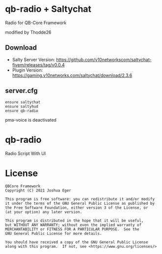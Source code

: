 # qb-radio + Saltychat
Radio for QB-Core Framework 

modified by Thodde26

## Download
- Salty Server Version:  https://github.com/v10networkscom/saltychat-fivem/releases/tag/v0.0.4
- Plugin Version: https://gaming.v10networks.com/saltychat/download/2.3.6

## server.cfg
```
ensure saltychat 
ensure saltyhud
ensure qb-radio
```

pma-voice is deactivated

# qb-radio
Radio Script With UI

# License

    QBCore Framework
    Copyright (C) 2021 Joshua Eger

    This program is free software: you can redistribute it and/or modify
    it under the terms of the GNU General Public License as published by
    the Free Software Foundation, either version 3 of the License, or
    (at your option) any later version.

    This program is distributed in the hope that it will be useful,
    but WITHOUT ANY WARRANTY; without even the implied warranty of
    MERCHANTABILITY or FITNESS FOR A PARTICULAR PURPOSE.  See the
    GNU General Public License for more details.

    You should have received a copy of the GNU General Public License
    along with this program.  If not, see <https://www.gnu.org/licenses/>
